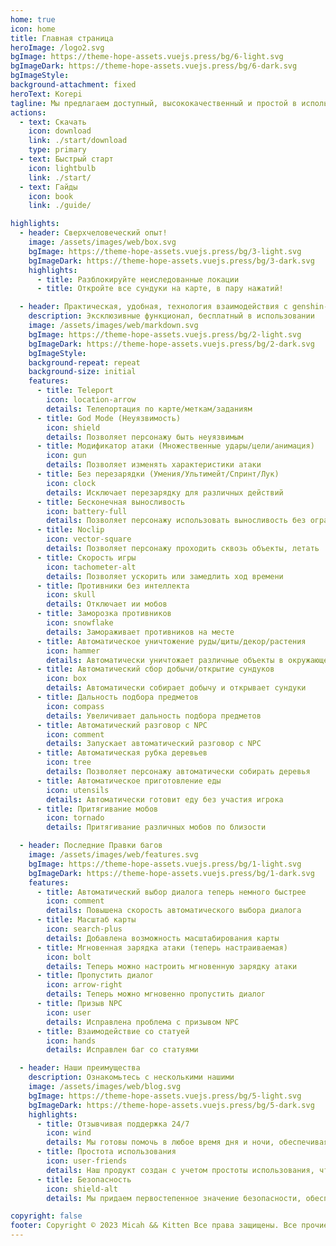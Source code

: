 ```yaml
---
home: true
icon: home
title: Главная страница
heroImage: /logo2.svg
bgImage: https://theme-hope-assets.vuejs.press/bg/6-light.svg
bgImageDark: https://theme-hope-assets.vuejs.press/bg/6-dark.svg
bgImageStyle:
background-attachment: fixed
heroText: Korepi
tagline: Мы предлагаем доступный, высококачественный и простой в использовании продукт Korepi!
actions:
  - text: Скачать
    icon: download
    link: ./start/download
    type: primary
  - text: Быстрый старт
    icon: lightbulb
    link: ./start/
  - text: Гайды
    icon: book
    link: ./guide/

highlights:
  - header: Сверхчеловеческий опыт!
    image: /assets/images/web/box.svg
    bgImage: https://theme-hope-assets.vuejs.press/bg/3-light.svg
    bgImageDark: https://theme-hope-assets.vuejs.press/bg/3-dark.svg
    highlights:
      - title: Разблокируйте неиследованные локации
      - title: Откройте все сундуки на карте, в пару нажатий!

  - header: Практическая, удобная, технология взаимодействия с genshin-ом
    description: Эксклюзивные функционал, бесплатный в использовании
    image: /assets/images/web/markdown.svg
    bgImage: https://theme-hope-assets.vuejs.press/bg/2-light.svg
    bgImageDark: https://theme-hope-assets.vuejs.press/bg/2-dark.svg
    bgImageStyle:
    background-repeat: repeat
    background-size: initial
    features:
      - title: Teleport
        icon: location-arrow
        details: Телепортация по карте/меткам/заданиям
      - title: God Mode (Неуязвимость)
        icon: shield
        details: Позволяет персонажу быть неуязвимым
      - title: Модификатор атаки (Множественные удары/цели/анимация)
        icon: gun
        details: Позволяет изменять характеристики атаки
      - title: Без перезарядки (Умения/Ультимейт/Спринт/Лук)
        icon: clock
        details: Исключает перезарядку для различных действий
      - title: Бесконечная выносливость
        icon: battery-full
        details: Позволяет персонажу использовать выносливость без ограничений
      - title: Noclip
        icon: vector-square
        details: Позволяет персонажу проходить сквозь объекты, летать
      - title: Скорость игры
        icon: tachometer-alt
        details: Позволяет ускорить или замедлить ход времени
      - title: Противники без интеллекта
        icon: skull
        details: Отключает ии мобов
      - title: Заморозка противников
        icon: snowflake
        details: Замораживает противников на месте
      - title: Автоматическое уничтожение руды/щиты/декор/растения
        icon: hammer
        details: Автоматически уничтожает различные объекты в окружающей среде
      - title: Автоматический сбор добычи/открытие сундуков
        icon: box
        details: Автоматически собирает добычу и открывает сундуки
      - title: Дальность подбора предметов
        icon: compass
        details: Увеличивает дальность подбора предметов
      - title: Автоматический разговор с NPC
        icon: comment
        details: Запускает автоматический разговор с NPC
      - title: Автоматическая рубка деревьев
        icon: tree
        details: Позволяет персонажу автоматически собирать деревья
      - title: Автоматическое приготовление еды
        icon: utensils
        details: Автоматически готовит еду без участия игрока
      - title: Притягивание мобов
        icon: tornado
        details: Притягивание различных мобов по близости

  - header: Последние Правки багов
    image: /assets/images/web/features.svg
    bgImage: https://theme-hope-assets.vuejs.press/bg/1-light.svg
    bgImageDark: https://theme-hope-assets.vuejs.press/bg/1-dark.svg
    features:
      - title: Автоматический выбор диалога теперь немного быстрее
        icon: comment
        details: Повышена скорость автоматического выбора диалога
      - title: Масштаб карты
        icon: search-plus
        details: Добавлена возможность масштабирования карты
      - title: Мгновенная зарядка атаки (теперь настраиваемая)
        icon: bolt
        details: Теперь можно настроить мгновенную зарядку атаки
      - title: Пропустить диалог
        icon: arrow-right
        details: Теперь можно мгновенно пропустить диалог
      - title: Призыв NPC
        icon: user
        details: Исправлена проблема с призывом NPC
      - title: Взаимодействие со статуей
        icon: hands
        details: Исправлен баг со статуями

  - header: Наши преимущества
    description: Ознакомьтесь с несколькими нашими
    image: /assets/images/web/blog.svg
    bgImage: https://theme-hope-assets.vuejs.press/bg/5-light.svg
    bgImageDark: https://theme-hope-assets.vuejs.press/bg/5-dark.svg
    highlights:
      - title: Отзывчивая поддержка 24/7
        icon: wind
        details: Мы готовы помочь в любое время дня и ночи, обеспечивая надежную поддержку 24/7.
      - title: Простота использования
        icon: user-friends
        details: Наш продукт создан с учетом простоты использования, чтобы обеспечить легкость и комфорт пользователя.
      - title: Безопасность
        icon: shield-alt
        details: Мы придаем первостепенное значение безопасности, обеспечивая надежный доступ и защиту ваших данных.

copyright: false
footer: Copyright © 2023 Micah && Kitten Все права защищены. Все прочие торговые марки, скриншоты, логотипы и авторские права являются собственностью соответствующих владельцев.
---
```

